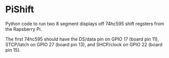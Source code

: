 # PiShift

Python code to run two 8 segment displays off 74hc595 shift regsters
from the Rapsberry Pi.

The first 74hc595 should have the DS/data pin on GPIO 17 (board pin
11), STCP/latch on GPIO 27 (board pin 13), and SHCP/clock on GPIO 22
(board pin 15).
